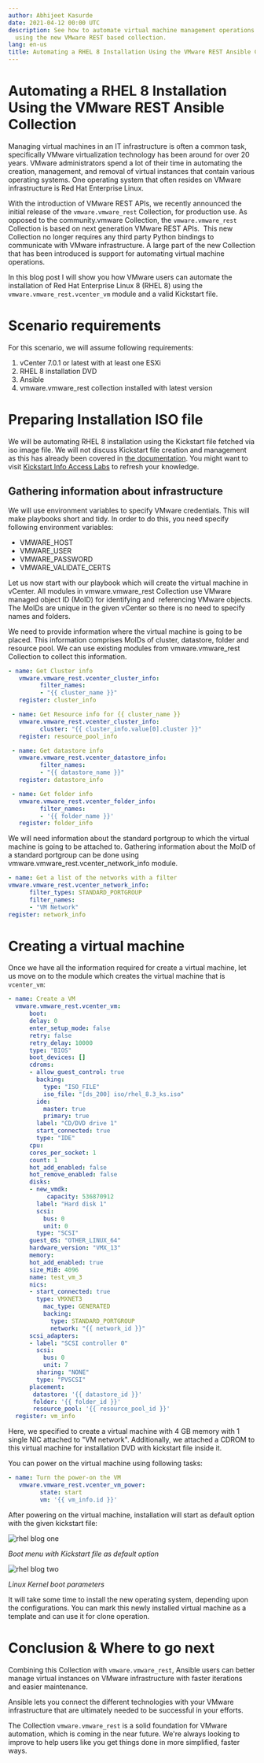 ```yaml
---
author: Abhijeet Kasurde
date: 2021-04-12 00:00 UTC
description: See how to automate virtual machine management operations
  using the new VMware REST based collection.
lang: en-us
title: Automating a RHEL 8 Installation Using the VMware REST Ansible Collection
---
```


# Automating a RHEL 8 Installation Using the VMware REST Ansible Collection

Managing virtual machines in an IT infrastructure is often a common
task, specifically VMware virtualization technology has been around for
over 20 years. VMware administrators spend a lot of their time in
automating the creation, management, and removal of virtual instances
that contain various operating systems. One operating system that often
resides on VMware infrastructure is Red Hat Enterprise Linux. 

With the introduction of VMware REST APIs, we recently announced the
initial release of the `vmware.vmware_rest` Collection,
for production use. As opposed to the community.vmware Collection, the
`vmware.vmware_rest` Collection is based on next generation VMware REST
APIs.  This new Collection no longer requires any third party Python
bindings to communicate with VMware infrastructure. A large part of the
new Collection that has been introduced is support for automating
virtual machine operations.

In this blog post I will show you how VMware users can automate the
installation of Red Hat Enterprise Linux 8 (RHEL 8) using the
`vmware.vmware_rest.vcenter_vm` module and a valid Kickstart file.

# Scenario requirements

For this scenario, we will assume following requirements:

1.  vCenter 7.0.1 or latest with at least one ESXi 
2.  RHEL 8 installation DVD
3.  Ansible
4.  vmware.vmware_rest collection installed with latest version

# Preparing Installation ISO file

We will be automating RHEL 8 installation using the Kickstart file
fetched via iso image file. We will not discuss Kickstart file creation
and management as this has already been covered in
[the documentation](https://access.redhat.com/documentation/en-us/red_hat_enterprise_linux/8/html/performing_an_advanced_rhel_installation/creating-kickstart-files_installing-rhel-as-an-experienced-user).
You might want to visit [Kickstart Info Access Labs](https://access.redhat.com/labsinfo/kickstartconfig) to refresh your knowledge.

## Gathering information about infrastructure

We will use environment variables to specify VMware credentials. This
will make playbooks short and tidy. In order to do this, you need
specify following environment variables:

-   VMWARE_HOST
-   VMWARE_USER
-   VMWARE_PASSWORD
-   VMWARE_VALIDATE_CERTS

Let us now start with our playbook which will create the virtual machine
in vCenter. All modules in vmware.vmware_rest Collection use VMware
managed object ID (MoID) for identifying and  referencing VMware
objects. The MoIDs are unique in the given vCenter so there is no need
to specify names and folders. 

We need to provide information where the virtual machine is going to be
placed. This information comprises MoIDs of cluster, datastore, folder
and resource pool. We can use existing modules from vmware.vmware_rest
Collection to collect this information.

```yaml
- name: Get Cluster info
   vmware.vmware_rest.vcenter_cluster_info:
         filter_names:
         - "{{ cluster_name }}"
   register: cluster_info

 - name: Get Resource info for {{ cluster_name }}
   vmware.vmware_rest.vcenter_cluster_info:
         cluster: "{{ cluster_info.value[0].cluster }}"
   register: resource_pool_info

 - name: Get datastore info
   vmware.vmware_rest.vcenter_datastore_info:
         filter_names:
         - "{{ datastore_name }}"
   register: datastore_info

 - name: Get folder info
   vmware.vmware_rest.vcenter_folder_info:
         filter_names:
         - '{{ folder_name }}'
   register: folder_info
```

We will need information about the standard portgroup to which the
virtual machine is going to be attached to. Gathering information about
the MoID of a standard portgroup can be done using
vmware.vmware_rest.vcenter_network_info module.

```yaml
- name: Get a list of the networks with a filter
vmware.vmware_rest.vcenter_network_info:
      filter_types: STANDARD_PORTGROUP
      filter_names:
      - "VM Network"
register: network_info
```

# Creating a virtual machine

Once we have all the information required for create a virtual machine,
let us move on to the module which creates the virtual machine that is
`vcenter_vm`:

```yaml
- name: Create a VM
  vmware.vmware_rest.vcenter_vm:
      boot:
      delay: 0
      enter_setup_mode: false
      retry: false
      retry_delay: 10000
      type: "BIOS"
      boot_devices: []
      cdroms:
      - allow_guest_control: true
        backing:
          type: "ISO_FILE"
          iso_file: "[ds_200] iso/rhel_8.3_ks.iso"
        ide:
          master: true
          primary: true
        label: "CD/DVD drive 1"
        start_connected: true
        type: "IDE"
      cpu:
      cores_per_socket: 1
      count: 1
      hot_add_enabled: false
      hot_remove_enabled: false
      disks:
      - new_vmdk:
           capacity: 536870912
        label: "Hard disk 1"
        scsi:
          bus: 0
          unit: 0
        type: "SCSI"
      guest_OS: "OTHER_LINUX_64"
      hardware_version: "VMX_13"
      memory:
      hot_add_enabled: true
      size_MiB: 4096
      name: test_vm_3
      nics:
      - start_connected: true
        type: VMXNET3
          mac_type: GENERATED
          backing:
            type: STANDARD_PORTGROUP
            network: "{{ network_id }}"
      scsi_adapters:
      - label: "SCSI controller 0"
        scsi:
          bus: 0
          unit: 7
        sharing: "NONE"
        type: "PVSCSI"
      placement:
       datastore: '{{ datastore_id }}'
       folder: '{{ folder_id }}'
       resource_pool: '{{ resource_pool_id }}'
  register: vm_info
```

Here, we specified to create a virtual machine with 4 GB memory with 1
single NIC attached to "VM network". Additionally, we attached a CDROM
to this virtual machine for installation DVD with kickstart file inside
it. 

You can power on the virtual machine using following tasks:

```yaml
- name: Turn the power-on the VM
   vmware.vmware_rest.vcenter_vm_power:
         state: start
         vm: '{{ vm_info.id }}'
```

After powering on the virtual machine, installation will start as
default option with the given kickstart file:

![rhel blog one](/images/posts/archive/rhel-blog-one.png)

*Boot menu with Kickstart file as default option*

![rhel blog two](/images/posts/archive/rhel-blog-two.png)

*Linux Kernel boot parameters*

It will take some time to install the new operating system, depending
upon the configurations. You can mark this newly installed virtual
machine as a template and can use it for clone operation.

# Conclusion & Where to go next

Combining this Collection with `vmware.vmware_rest`, Ansible users can
better manage virtual instances on VMware infrastructure with faster
iterations and easier maintenance. 

Ansible lets you connect the different technologies with your VMware
infrastructure that are ultimately needed to be successful in your
efforts. 

The Collection `vmware.vmware_rest` is a solid foundation for VMware
automation, which is coming in the near future. We're always looking to
improve to help users like you get things done in more simplified,
faster ways. 
